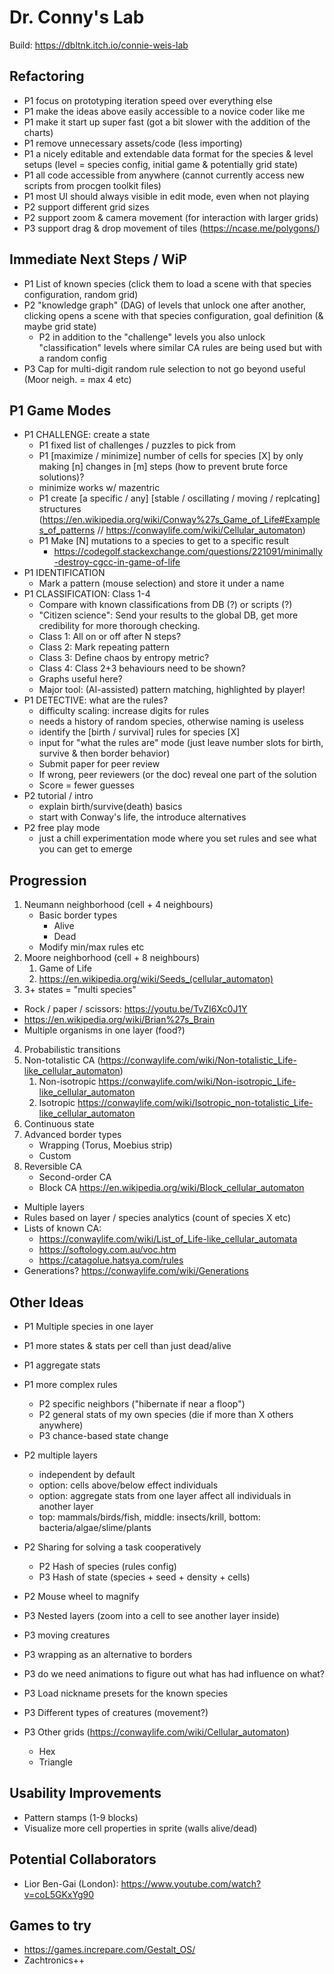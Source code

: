 # Dr. Conny's Lab

Build: https://dbltnk.itch.io/connie-weis-lab



## Refactoring

* P1 focus on prototyping iteration speed over everything else
* P1 make the ideas above easily accessible to a novice coder like me
* P1 make it start up super fast (got a bit slower with the addition of the charts)
* P1 remove unnecessary assets/code (less importing)
* P1 a nicely editable and extendable data format for the species & level setups (level =  species config, initial game & potentially grid state)
* P1 all code accessible from anywhere (cannot currently access new scripts from procgen toolkit files)
* P1 most UI should always visible in edit mode, even when not playing
* P2 support different grid sizes
* P2 support zoom & camera movement (for interaction with larger grids)
* P3 support drag & drop movement of tiles (https://ncase.me/polygons/)



## Immediate Next Steps / WiP

* P1 List of known species (click them to load a scene with that species configuration, random grid)
* P2 "knowledge graph" (DAG) of levels that unlock one after another, clicking opens a scene with that species configuration, goal definition (& maybe grid state) 
  * P2 in addition to the "challenge" levels you also unlock "classification" levels where similar CA rules are being used but with a random config
* P3 Cap for multi-digit random rule selection to not go beyond useful (Moor neigh. = max 4 etc)



## P1 Game Modes

* P1 CHALLENGE: create a state
  * P1 fixed list of challenges / puzzles to pick from
  * P1 [maximize / minimize] number of cells for species [X] by only making [n] changes in [m] steps (how to prevent brute force solutions)?
  * minimize works w/ mazentric
  * P1 create [a specific / any] [stable / oscillating / moving / replcating] structures (https://en.wikipedia.org/wiki/Conway%27s_Game_of_Life#Examples_of_patterns // https://conwaylife.com/wiki/Cellular_automaton)
  * P1 Make [N] mutations to a species to get to a specific result
    * https://codegolf.stackexchange.com/questions/221091/minimally-destroy-cgcc-in-game-of-life
* P1 IDENTIFICATION
  * Mark a pattern (mouse selection) and store it under a name
* P1 CLASSIFICATION: Class 1-4
  * Compare with known classifications from DB (?) or scripts (?)
  * "Citizen science": Send your results to the global DB, get more credibility for more thorough checking.
  * Class 1: All on or off after N steps?
  * Class 2: Mark repeating pattern
  * Class 3: Define chaos by entropy metric?
  * Class 4: Class 2+3 behaviours need to be shown?
  * Graphs useful here?
  * Major tool:  (AI-assisted) pattern matching, highlighted by player!
* P1 DETECTIVE: what are the rules?
  * difficulty scaling: increase digits for rules
  * needs a history of random species, otherwise naming is useless
  * identify the [birth / survival] rules for species [X]
  * input for "what the rules are" mode (just leave number slots for birth, survive & then border behavior)
  * Submit paper for peer review
  * If wrong, peer reviewers (or the doc) reveal one part of the solution
  * Score = fewer guesses
* P2 tutorial / intro
  * explain birth/survive(death) basics	
  * start with Conway's life, the  introduce alternatives
* P2 free play mode
  * just a chill experimentation mode where you set rules and see what you can get to emerge



## Progression

1. Neumann neighborhood (cell + 4 neighbours)
   * Basic border types
     * Alive
     *  Dead
   * Modify min/max rules etc
2. Moore neighborhood (cell + 8 neighbours)
   1. Game of Life
   2. https://en.wikipedia.org/wiki/Seeds_(cellular_automaton)
3. 3+ states = "multi species"
  * Rock / paper / scissors: https://youtu.be/TvZI6Xc0J1Y
  * https://en.wikipedia.org/wiki/Brian%27s_Brain
  * Multiple organisms in one layer (food?)
4. Probabilistic transitions
5. Non-totalistic CA (https://conwaylife.com/wiki/Non-totalistic_Life-like_cellular_automaton)
   1. Non-isotropic https://conwaylife.com/wiki/Non-isotropic_Life-like_cellular_automaton
   2. Isotropic https://conwaylife.com/wiki/Isotropic_non-totalistic_Life-like_cellular_automaton
6. Continuous state
7. Advanced border types
   * Wrapping (Torus, Moebius strip)
   * Custom
8. Reversible CA
   * Second-order CA
   * Block CA https://en.wikipedia.org/wiki/Block_cellular_automaton
* Multiple layers
* Rules based on layer / species analytics (count of species X etc)
* Lists of known CA:
  * https://conwaylife.com/wiki/List_of_Life-like_cellular_automata
  * https://softology.com.au/voc.htm
  * https://catagolue.hatsya.com/rules
* Generations? https://conwaylife.com/wiki/Generations



## Other Ideas

* P1 Multiple species in one layer

* P1 more states & stats per cell than just dead/alive

* P1 aggregate stats

* P1 more complex rules
    * P2 specific neighbors ("hibernate if near a floop")
    * P2 general stats of my own species (die if more than X others anywhere)
    * P3 chance-based state change
    
* P2 multiple layers 
    * independent by default
    * option: cells above/below effect individuals
    * option: aggregate stats from one layer affect all individuals in another layer
    * top: mammals/birds/fish, middle: insects/krill, bottom: bacteria/algae/slime/plants
    
* P2 Sharing for solving a task cooperatively
    * P2 Hash of species (rules config)
    * P3 Hash of state (species + seed + density + cells)
    
* P2 Mouse wheel to magnify

* P3 Nested layers (zoom into a cell to see another layer inside)

* P3 moving creatures

* P3 wrapping as an alternative to borders

* P3 do we need animations to figure out what has had influence on what?

* P3 Load nickname presets for the known species

* P3 Different types of creatures (movement?)

* P3 Other grids (https://conwaylife.com/wiki/Cellular_automaton)

    * Hex
    * Triangle

    

## Usability Improvements

* Pattern stamps (1-9 blocks)
* Visualize more cell properties in sprite (walls alive/dead)



## Potential Collaborators

* Lior Ben-Gai (London):  https://www.youtube.com/watch?v=coL5GKxYg90



## Games to try

* https://games.increpare.com/Gestalt_OS/
* Zachtronics++

